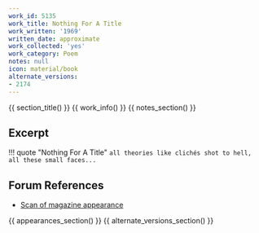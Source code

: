 ```yaml
---
work_id: 5135
work_title: Nothing For A Title
work_written: '1969'
written_date: approximate
work_collected: 'yes'
work_category: Poem
notes: null
icon: material/book
alternate_versions:
- 2174
---
```


{{ section_title() }}
{{ work_info() }}
{{ notes_section() }}
## Excerpt
!!! quote "Nothing For A Title"
    ```
    all theories
    like clichés
    shot to hell,
    all these small faces...
    ```

## Forum References
- [Scan of magazine appearance](https://bukowskiforum.com/threads/stooge-no-3-1969.11758/)

{{ appearances_section() }}
{{ alternate_versions_section() }}